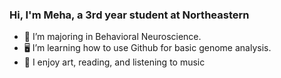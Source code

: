 ### Hi, I'm Meha, a 3rd year student at Northeastern

- 🧠 I’m majoring in Behavioral Neuroscience.
- 🖥 I’m learning how to use Github for basic genome analysis.
- 🎨 I enjoy art, reading, and listening to music 
